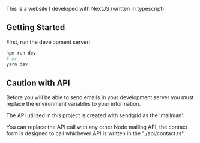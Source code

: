 This is a website I developed with NextJS (written in typescript).

## Getting Started

First, run the development server:

```bash
npm run dev
# or
yarn dev
```

## Caution with API

Before you will be able to send emails in your development server you must replace the environment variables to your information.

The API utilized in this project is created with sendgrid as the 'mailman'.

You can replace the API call with any other Node mailing API, the contact form is designed to call whichever API is written in the "./api/contact.ts".
